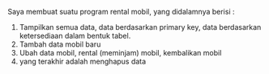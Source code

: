 Saya membuat suatu program rental mobil, yang didalamnya berisi :
1. Tampilkan semua data, data berdasarkan primary key, data berdasarkan ketersediaan dalam bentuk tabel.
2. Tambah data mobil baru
3. Ubah data mobil, rental (meminjam) mobil, kembalikan mobil
4. yang terakhir adalah menghapus data
